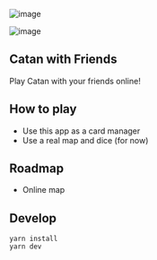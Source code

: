 ![image](https://user-images.githubusercontent.com/10719495/138576359-cdd4b9b5-41c7-4ee1-ac53-bc57aa02413f.png)

![image](https://user-images.githubusercontent.com/10719495/138576367-0321b180-7ac4-4fb4-a6a8-9f1a4f43154d.png)

## Catan with Friends

Play Catan with your friends online!

## How to play

- Use this app as a card manager
- Use a real map and dice (for now)

## Roadmap

- Online map

## Develop

```
yarn install
yarn dev
```
